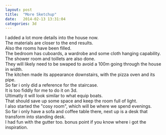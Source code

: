 ```yaml
---
layout: post
title:  "More Sketchup"
date:   2014-02-13 13:31:04
categories: 3d
---
```


I added a lot more details into the house now.  
The materials are closer to the end results.  
Also the rooms have been filled.  
The bedroom has cuboards, a wardrobe and some cloth hanging capability.  
The shower room and toillets are also done.  
They will likely need to be swaped to avoid a 100m going through the house in width.  
The kitchen made its appearance downstairs, with the pizza oven and its pipe.  
So far i only did a reference for the staircase.  
It is too fiddly for me to do it on 3d.  
Ultimatly it will look similar to what equip boats.  
That should save up some space and keep the room full of light.  
I also started the "cosy room", which will be where we spend evenings.  
So far i only have a sofa and coffee table there, next up is a desk that transform into standing desk.  
I had fun with the gutter too. bonus point if you know where i got the inspiration.  
